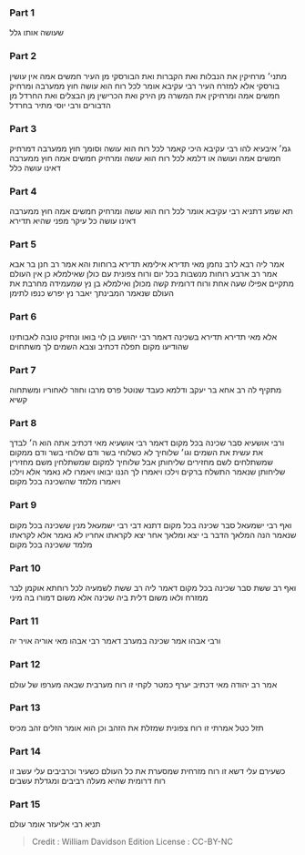 
### Part 1
שעושה אותו גלל

### Part 2
מתני׳ מרחיקין את הנבלות ואת הקברות ואת הבורסקי מן העיר חמשים אמה אין עושין בורסקי אלא למזרח העיר רבי עקיבא אומר לכל רוח הוא עושה חוץ ממערבה ומרחיק חמשים אמה ומרחיקין את המשרה מן הירק ואת הכרישין מן הבצלים ואת החרדל מן הדבורים ורבי יוסי מתיר בחרדל

### Part 3
גמ׳ איבעיא להו רבי עקיבא היכי קאמר לכל רוח הוא עושה וסומך חוץ ממערבה דמרחיק חמשים אמה ועושה או דלמא לכל רוח הוא עושה ומרחיק חמשים אמה חוץ ממערבה דאינו עושה כלל

### Part 4
תא שמע דתניא רבי עקיבא אומר לכל רוח הוא עושה ומרחיק חמשים אמה חוץ ממערבה דאינו עושה כל עיקר מפני שהיא תדירא

### Part 5
אמר ליה רבא לרב נחמן מאי תדירא אילימא תדירא ברוחות והא אמר רב חנן בר אבא אמר רב ארבע רוחות מנשבות בכל יום ורוח צפונית עם כולן שאילמלא כן אין העולם מתקיים אפילו שעה אחת ורוח דרומית קשה מכולן ואילמלא בן נץ שמעמידה מחרבת את העולם שנאמר המבינתך יאבר נץ יפרש כנפו לתימן

### Part 6
אלא מאי תדירא תדירא בשכינה דאמר רבי יהושע בן לוי בואו ונחזיק טובה לאבותינו שהודיעו מקום תפלה דכתיב וצבא השמים לך משתחוים

### Part 7
מתקיף לה רב אחא בר יעקב ודלמא כעבד שנוטל פרס מרבו וחוזר לאחוריו ומשתחוה קשיא

### Part 8
ורבי אושעיא סבר שכינה בכל מקום דאמר רבי אושעיא מאי דכתיב אתה הוא ה׳ לבדך את עשית את השמים וגו׳ שלוחיך לא כשלוחי בשר ודם שלוחי בשר ודם ממקום שמשתלחים לשם מחזירים שליחותן אבל שלוחיך למקום שמשתלחין משם מחזירין שליחותן שנאמר התשלח ברקים וילכו ויאמרו לך הננו יבואו ויאמרו לא נאמר אלא וילכו ויאמרו מלמד שהשכינה בכל מקום

### Part 9
ואף רבי ישמעאל סבר שכינה בכל מקום דתנא דבי רבי ישמעאל מנין ששכינה בכל מקום שנאמר הנה המלאך הדבר בי יצא ומלאך אחר יצא לקראתו אחריו לא נאמר אלא לקראתו מלמד ששכינה בכל מקום

### Part 10
ואף רב ששת סבר שכינה בכל מקום דאמר ליה רב ששת לשמעיה לכל רוחתא אוקמן לבר ממזרח ולאו משום דלית ביה שכינה אלא משום דמורו בה מיני

### Part 11
ורבי אבהו אמר שכינה במערב דאמר רבי אבהו מאי אוריה אויר יה

### Part 12
אמר רב יהודה מאי דכתיב יערף כמטר לקחי זו רוח מערבית שבאה מערפו של עולם

### Part 13
תזל כטל אמרתי זו רוח צפונית שמזלת את הזהב וכן הוא אומר הזלים זהב מכיס

### Part 14
כשעירם עלי דשא זו רוח מזרחית שמסערת את כל העולם כשעיר וכרביבים עלי עשב זו רוח דרומית שהיא מעלה רביבים ומגדלת עשבים

### Part 15
תניא רבי אליעזר אומר עולם

>Credit : William Davidson Edition
>License : CC-BY-NC